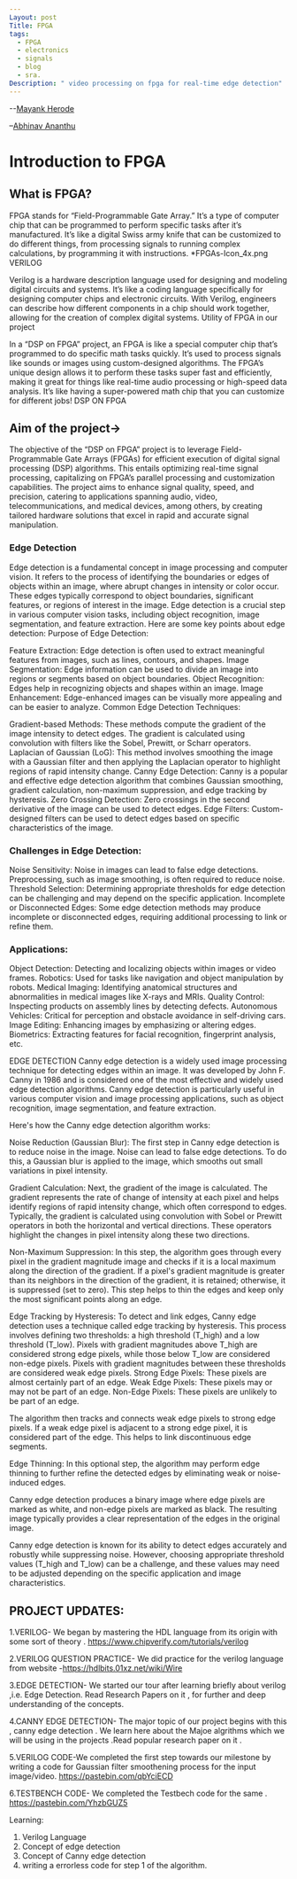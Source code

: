 ```yaml
---
Layout: post
Title: FPGA
tags:
  - FPGA
  - electronics
  - signals
  - blog
  - sra.
Description: " video processing on fpga for real-time edge detection"
---
```


--[Mayank Herode]()

–[Abhinav Ananthu](https://github.com/account)


# Introduction to FPGA

## What is FPGA?

FPGA stands for “Field-Programmable Gate Array.” It’s a type of computer chip that can be programmed to perform specific tasks after it’s manufactured. It’s like a digital Swiss army knife that can be customized to do different things, from processing signals to running complex calculations, by programming it with instructions.
*FPGAs-Icon_4x.png
VERILOG

Verilog is a hardware description language used for designing and modeling digital circuits and systems. It’s like a coding language specifically for designing computer chips and electronic circuits. With Verilog, engineers can describe how different components in a chip should work together, allowing for the creation of complex digital systems.
Utility of FPGA in our project

In a “DSP on FPGA” project, an FPGA is like a special computer chip that’s programmed to do specific math tasks quickly. It’s used to process signals like sounds or images using custom-designed algorithms. The FPGA’s unique design allows it to perform these tasks super fast and efficiently, making it great for things like real-time audio processing or high-speed data analysis. It’s like having a super-powered math chip that you can customize for different jobs!
DSP ON FPGA
## Aim of the project->

The objective of the “DSP on FPGA” project is to leverage Field-Programmable Gate Arrays (FPGAs) for efficient execution of digital signal processing (DSP) algorithms. This entails optimizing real-time signal processing, capitalizing on FPGA’s parallel processing and customization capabilities. The project aims to enhance signal quality, speed, and precision, catering to applications spanning audio, video, telecommunications, and medical devices, among others, by creating tailored hardware solutions that excel in rapid and accurate signal manipulation.

### Edge Detection 
Edge detection is a fundamental concept in image processing and computer vision. It refers to the process of identifying the boundaries or edges of objects within an image, where abrupt changes in intensity or color occur. These edges typically correspond to object boundaries, significant features, or regions of interest in the image. Edge detection is a crucial step in various computer vision tasks, including object recognition, image segmentation, and feature extraction. Here are some key points about edge detection:
Purpose of Edge Detection:

Feature Extraction: Edge detection is often used to extract meaningful features from images, such as lines, contours, and shapes.
    Image Segmentation: Edge information can be used to divide an image into regions or segments based on object boundaries.
    Object Recognition: Edges help in recognizing objects and shapes within an image.
    Image Enhancement: Edge-enhanced images can be visually more appealing and can be easier to analyze.
    Common Edge Detection Techniques:

Gradient-based Methods: These methods compute the gradient of the image intensity to detect edges. The gradient is calculated using convolution with filters like the Sobel, Prewitt, or Scharr operators.
    Laplacian of Gaussian (LoG): This method involves smoothing the image with a Gaussian filter and then applying the Laplacian operator to highlight regions of rapid intensity change.
    Canny Edge Detection: Canny is a popular and effective edge detection algorithm that combines Gaussian smoothing, gradient calculation, non-maximum suppression, and edge tracking by hysteresis.
    Zero Crossing Detection: Zero crossings in the second derivative of the image can be used to detect edges.
    Edge Filters: Custom-designed filters can be used to detect edges based on specific characteristics of the image.

### Challenges in Edge Detection:

Noise Sensitivity: Noise in images can lead to false edge detections. Preprocessing, such as image smoothing, is often required to reduce noise.
    Threshold Selection: Determining appropriate thresholds for edge detection can be challenging and may depend on the specific application.
    Incomplete or Disconnected Edges: Some edge detection methods may produce incomplete or disconnected edges, requiring additional processing to link or refine them.

 ### Applications:

Object Detection: Detecting and localizing objects within images or video frames.
    Robotics: Used for tasks like navigation and object manipulation by robots.
    Medical Imaging: Identifying anatomical structures and abnormalities in medical images like X-rays and MRIs.
    Quality Control: Inspecting products on assembly lines by detecting defects.
    Autonomous Vehicles: Critical for perception and obstacle avoidance in self-driving cars.
    Image Editing: Enhancing images by emphasizing or altering edges.
    Biometrics: Extracting features for facial recognition, fingerprint analysis, etc.
    
EDGE DETECTION
Canny edge detection is a widely used image processing technique for detecting edges within an image. It was developed by John F. Canny in 1986 and is considered one of the most effective and widely used edge detection algorithms. Canny edge detection is particularly useful in various computer vision and image processing applications, such as object recognition, image segmentation, and feature extraction.

Here's how the Canny edge detection algorithm works:

Noise Reduction (Gaussian Blur): The first step in Canny edge detection is to reduce noise in the image. Noise can lead to false edge detections. To do this, a Gaussian blur is applied to the image, which smooths out small variations in pixel intensity.

Gradient Calculation: Next, the gradient of the image is calculated. The gradient represents the rate of change of intensity at each pixel and helps identify regions of rapid intensity change, which often correspond to edges. Typically, the gradient is calculated using convolution with Sobel or Prewitt operators in both the horizontal and vertical directions. These operators highlight the changes in pixel intensity along these two directions.

Non-Maximum Suppression: In this step, the algorithm goes through every pixel in the gradient magnitude image and checks if it is a local maximum along the direction of the gradient. If a pixel's gradient magnitude is greater than its neighbors in the direction of the gradient, it is retained; otherwise, it is suppressed (set to zero). This step helps to thin the edges and keep only the most significant points along an edge.

Edge Tracking by Hysteresis: To detect and link edges, Canny edge detection uses a technique called edge tracking by hysteresis. This process involves defining two thresholds: a high threshold (T_high) and a low threshold (T_low). Pixels with gradient magnitudes above T_high are considered strong edge pixels, while those below T_low are considered non-edge pixels. Pixels with gradient magnitudes between these thresholds are considered weak edge pixels.
        Strong Edge Pixels: These pixels are almost certainly part of an edge.
        Weak Edge Pixels: These pixels may or may not be part of an edge.
        Non-Edge Pixels: These pixels are unlikely to be part of an edge.

The algorithm then tracks and connects weak edge pixels to strong edge pixels. If a weak edge pixel is adjacent to a strong edge pixel, it is considered part of the edge. This helps to link discontinuous edge segments.

Edge Thinning: In this optional step, the algorithm may perform edge thinning to further refine the detected edges by eliminating weak or noise-induced edges.

Canny edge detection produces a binary image where edge pixels are marked as white, and non-edge pixels are marked as black. The resulting image typically provides a clear representation of the edges in the original image.

Canny edge detection is known for its ability to detect edges accurately and robustly while suppressing noise. However, choosing appropriate threshold values (T_high and T_low) can be a challenge, and these values may need to be adjusted depending on the specific application and image characteristics.

 ## PROJECT UPDATES:
1.VERILOG- We began by mastering the HDL language from its origin with some sort of theory .
https://www.chipverify.com/tutorials/verilog

2.VERILOG QUESTION PRACTICE- We did practice for the verilog language from website -https://hdlbits.01xz.net/wiki/Wire


3.EDGE DETECTION- We started our tour after learning briefly about verilog ,i.e. Edge Detection. Read Research Papers on it , for further and deep understanding of the concepts.

4.CANNY EDGE DETECTION- The major topic of our project begins with this , canny edge detection .
We learn here about the Majoe algrithms which we will be using in the projects .Read popular research paper on it .

5.VERILOG CODE-We completed the first step towards our milestone by writing a code for Gaussian filter smoothening process for the input image/video.
https://pastebin.com/qbYciECD

6.TESTBENCH CODE- We completed the Testbech code for the same . 
https://pastebin.com/YhzbGUZ5

Learning:
1. Verilog Language
2. Concept of edge detection
3. Concept of Canny edge detection
4. writing a errorless code for step 1 of the algorithm.

